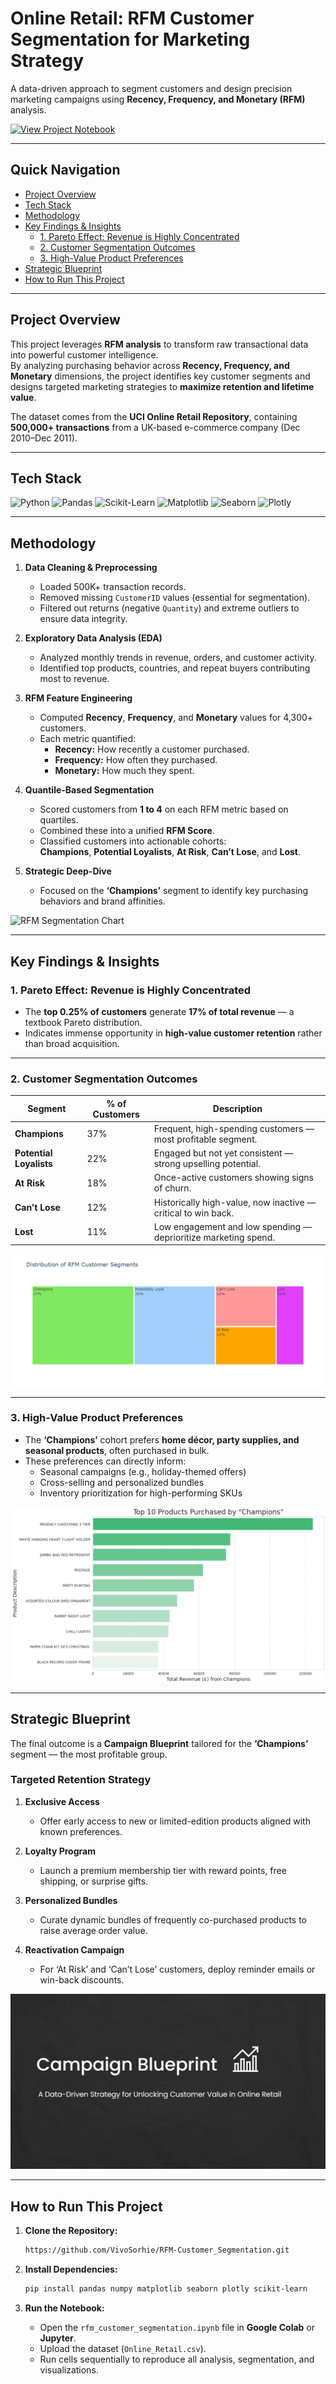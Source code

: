 # Online Retail: RFM Customer Segmentation for Marketing Strategy

A data-driven approach to segment customers and design precision marketing campaigns using **Recency, Frequency, and Monetary (RFM)** analysis.

[![View Project Notebook](https://img.shields.io/badge/View-Project_Notebook-blue?style=for-the-badge&logo=jupyter)](https://colab.research.google.com/drive/1l5woUdG29fQ3CajljsCIH-n0yQew5Aex?usp=sharing)

---

## Quick Navigation

- [Project Overview](#-project-overview)
- [Tech Stack](#️-tech-stack)
- [Methodology](#-methodology)
- [Key Findings & Insights](#-key-findings--insights)
  - [1. Pareto Effect: Revenue is Highly Concentrated](#1-pareto-effect-revenue-is-highly-concentrated)
  - [2. Customer Segmentation Outcomes](#2-customer-segmentation-outcomes)
  - [3. High-Value Product Preferences](#3-high-value-product-preferences)
- [Strategic Blueprint](#-strategic-blueprint)
- [How to Run This Project](#-how-to-run-this-project)

---

## Project Overview

This project leverages **RFM analysis** to transform raw transactional data into powerful customer intelligence.  
By analyzing purchasing behavior across **Recency, Frequency, and Monetary** dimensions, the project identifies key customer segments and designs targeted marketing strategies to **maximize retention and lifetime value**.

The dataset comes from the **UCI Online Retail Repository**, containing **500,000+ transactions** from a UK-based e-commerce company (Dec 2010–Dec 2011).

---

## Tech Stack

![Python](https://img.shields.io/badge/Python-3776AB?style=for-the-badge&logo=python&logoColor=white)
![Pandas](https://img.shields.io/badge/Pandas-150458?style=for-the-badge&logo=pandas&logoColor=white)
![Scikit-Learn](https://img.shields.io/badge/Scikit--Learn-F7931E?style=for-the-badge&logo=scikit-learn&logoColor=white)
![Matplotlib](https://img.shields.io/badge/Matplotlib-11557c?style=for-the-badge&logo=matplotlib&logoColor=white)
![Seaborn](https://img.shields.io/badge/Seaborn-88d9de?style=for-the-badge&logo=seaborn&logoColor=white)
![Plotly](https://img.shields.io/badge/Plotly-3f4f75?style=for-the-badge&logo=plotly&logoColor=white)

---

## Methodology

1. **Data Cleaning & Preprocessing**
   - Loaded 500K+ transaction records.
   - Removed missing `CustomerID` values (essential for segmentation).
   - Filtered out returns (negative `Quantity`) and extreme outliers to ensure data integrity.

2. **Exploratory Data Analysis (EDA)**
   - Analyzed monthly trends in revenue, orders, and customer activity.
   - Identified top products, countries, and repeat buyers contributing most to revenue.

3. **RFM Feature Engineering**
   - Computed **Recency**, **Frequency**, and **Monetary** values for 4,300+ customers.
   - Each metric quantified:
     - **Recency:** How recently a customer purchased.
     - **Frequency:** How often they purchased.
     - **Monetary:** How much they spent.

4. **Quantile-Based Segmentation**
   - Scored customers from **1 to 4** on each RFM metric based on quartiles.
   - Combined these into a unified **RFM Score**.
   - Classified customers into actionable cohorts:  
     **Champions**, **Potential Loyalists**, **At Risk**, **Can’t Lose**, and **Lost**.

5. **Strategic Deep-Dive**
   - Focused on the **‘Champions’** segment to identify key purchasing behaviors and brand affinities.

![RFM Segmentation Chart](rfm_segments.png)

---

## Key Findings & Insights

### 1. Pareto Effect: Revenue is Highly Concentrated
- The **top 0.25% of customers** generate **17% of total revenue** — a textbook Pareto distribution.
- Indicates immense opportunity in **high-value customer retention** rather than broad acquisition.

---

### 2. Customer Segmentation Outcomes
| Segment | % of Customers | Description |
|----------|----------------|-------------|
| **Champions** | 37% | Frequent, high-spending customers — most profitable segment. |
| **Potential Loyalists** | 22% | Engaged but not yet consistent — strong upselling potential. |
| **At Risk** | 18% | Once-active customers showing signs of churn. |
| **Can’t Lose** | 12% | Historically high-value, now inactive — critical to win back. |
| **Lost** | 11% | Low engagement and low spending — deprioritize marketing spend. |

![Customer Segment Distribution](rfm_distribution.png)

---

### 3. High-Value Product Preferences
- The **‘Champions’** cohort prefers **home décor, party supplies, and seasonal products**, often purchased in bulk.
- These preferences can directly inform:
  - Seasonal campaigns (e.g., holiday-themed offers)
  - Cross-selling and personalized bundles
  - Inventory prioritization for high-performing SKUs

![Top Products by Segment](product_affinity_chart.png)

---

## Strategic Blueprint

The final outcome is a **Campaign Blueprint** tailored for the **‘Champions’** segment — the most profitable group.

### Targeted Retention Strategy

1. **Exclusive Access**
   - Offer early access to new or limited-edition products aligned with known preferences.

2. **Loyalty Program**
   - Launch a premium membership tier with reward points, free shipping, or surprise gifts.

3. **Personalized Bundles**
   - Curate dynamic bundles of frequently co-purchased products to raise average order value.

4. **Reactivation Campaign**
   - For ‘At Risk’ and ‘Can’t Lose’ customers, deploy reminder emails or win-back discounts.

[![Campaign Blueprint PDF](title-slide.png)](https://github.com/VivoSorhie/RFM-Customer_Segmentation/blob/main/campaign-blueprint.pdf)

---

## How to Run This Project

1. **Clone the Repository:**
   ```bash
   https://github.com/VivoSorhie/RFM-Customer_Segmentation.git
   ```

2. **Install Dependencies:**
   ```bash
   pip install pandas numpy matplotlib seaborn plotly scikit-learn
   ```

3. **Run the Notebook:**
   - Open the `rfm_customer_segmentation.ipynb` file in **Google Colab** or **Jupyter**.
   - Upload the dataset (`Online_Retail.csv`).
   - Run cells sequentially to reproduce all analysis, segmentation, and visualizations.
